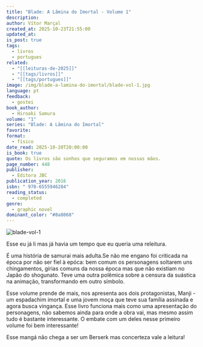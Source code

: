 ```yaml
---
title: "Blade: A Lâmina do Imortal - Volume 1"
description:
author: Vítor Marçal
created_at: 2025-10-23T21:55:00
updated_at:
is_post: true
tags:
  - livros
  - portugues
related:
  - "[[leituras-de-2025]]"
  - "[[tags/livros]]"
  - "[[tags/portugues]]"
image: /img/blade-a-lamina-do-imortal/blade-vol-1.jpg
language: pt
feedback:
  - gostei
book_author:
  - Hiroaki Samura
volume: "1"
series: "Blade: A Lâmina do Imortal"
favorite:
format:
  - físico
date_read: 2025-10-20T20:00:00
is_book: true
quote: Os livros são sonhos que seguramos em nossas mãos.
page_number: 448
publisher:
  - Editora JBC
publication_year: 2016
isbn: " 978-6555946284"
reading_status:
  - completed
genre:
  - graphic novel
dominant_color: "#8a8068"
---
```

![blade-vol-1](img/blade-a-lamina-do-imortal/blade-vol-1.jpg)

Esse eu já li mas já havia um tempo que eu queria uma releitura.

É uma história de samurai mais adulta.Se não me engano foi criticada na época por não ser fiel à epóca: bem comum os personagens soltarem uns chingamentos, gírias comuns da nossa época mas que não existiam no Japão do shogunato. Teve uma outra polêmica sobre a censura da suástica na animação, transformando em outro símbolo. 

Esse volume prende de mais, nos apresenta aos dois protagonistas, Manji - um espadachim imortal  e uma jovem moça que teve sua família assinada e agora busca vingança. Esse livro funciona mais como uma apresentação  do personagens, não sabemos ainda para onde a obra vai, mas mesmo assim tudo é bastante interessante. O embate com um deles nesse primeiro volume foi bem interessante! 

Esse mangá não chega a ser um Berserk mas concerteza vale a leitura!